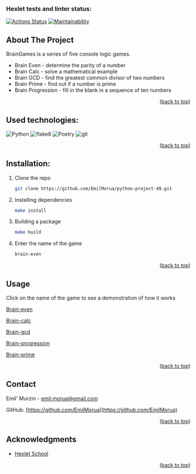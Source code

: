 ### Hexlet tests and linter status:
[![Actions Status](https://github.com/EmilMorua/python-project-49/workflows/hexlet-check/badge.svg)](https://github.com/EmilMorua/python-project-49/actions)
[![Maintainability](https://api.codeclimate.com/v1/badges/f4f9ad083c37e0a3c11c/maintainability)](https://codeclimate.com/github/EmilMorua/python-project-49/maintainability)


<!-- ABOUT THE PROJECT -->
## About The Project

BrainGames is a series of five console logic games.

* Brain Even - determine the parity of a number
* Brain Calc - solve a mathematical example
* Brain GCD - find the greatest common divisor of two numbers
* Brain Prime - find out if a number is prime
* Brain Progression - fill in the blank in a sequence of ten numbers

<p align="right">(<a href="#readme-top">back to top</a>)</p>

## Used technologies:

<p>
  <img alt="Python" src="https://img.shields.io/badge/-Python-3776AB?logo=python&logoColor=white" />
  <img alt="flake8" src="https://img.shields.io/badge/-flake8-FFA500?logo=python&logoColor=white" />
  <img alt="Poetry" src="https://img.shields.io/badge/-Poetry-347EFB?logo=python&logoColor=white" />
  <img alt="git" src="https://img.shields.io/badge/-Git-F05032?style=flat-square&logo=git&logoColor=white" />
</p>

<p align="right">(<a href="#readme-top">back to top</a>)</p>

## Installation:


1. Clone the repo
   ```sh
   git clone https://github.com/EmilMorua/python-project-49.git
   ```
2. Installing dependencies
   ```sh
   make install
   ```
3. Building a package
   ```sh
   make build
   ```
4. Enter the name of the game
   ```sh
   brain-even
   ```

<p align="right">(<a href="#readme-top">back to top</a>)</p>


<!-- USAGE EXAMPLES -->
## Usage

Click on the name of the game to see a demonstration of how it works

[Brain-even](https://asciinema.org/a/5MOUZh6GwmUCbYrXvlqLRdflA)

[Brain-calc](https://asciinema.org/a/VeBcVE8sAYJAjatwcPxynCy12)

[Brain-gcd](https://asciinema.org/a/LJScsznpA6bQyveCHJ6pRsgQh)

[Brain-progression](https://asciinema.org/a/MkMA5dmvQRLv2kIseW0n22BoW)

[Brain-prime](https://asciinema.org/a/Ub1DFnxBwFv50TMDU6vlfUITE)

<p align="right">(<a href="#readme-top">back to top</a>)</p>


<!-- CONTACT -->
## Contact

Emil' Murzin - emil.morua@gmail.com

GitHub: [https://github.com/EmilMorua](https://github.com/EmilMorua)

<p align="right">(<a href="#readme-top">back to top</a>)</p>


<!-- ACKNOWLEDGMENTS -->
## Acknowledgments

* [Hexlet School](https://github.com/Hexlet)

<p align="right">(<a href="#readme-top">back to top</a>)</p>
